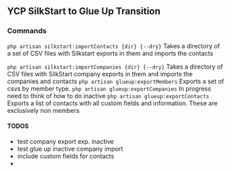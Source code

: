 ## YCP SilkStart to Glue Up Transition

### Commands

```php artisan silkstart:importContacts {dir} {--dry}```
Takes a directory of a set of CSV files with Silkstart exports in them and imports the contacts

```php artisan silkstart:importCompanies {dir} {--dry}```
Takes a directory of CSV files with SilkStart company exports in them and imports the companies and contacts
```php artisan glueup:exportMembers```
Exports a set of csvs by member type.
```php artisan glueup:exportCompanies```
In progress need to think of how to do inactive
```php artisan glueup:exportContacts```
Exports a list of contacts with all custom fields and information. These are exclusively non members

#### TODOS

* test company export exp. inactive
* test glue up inactive company import
* include custom fields for contacts
* 

